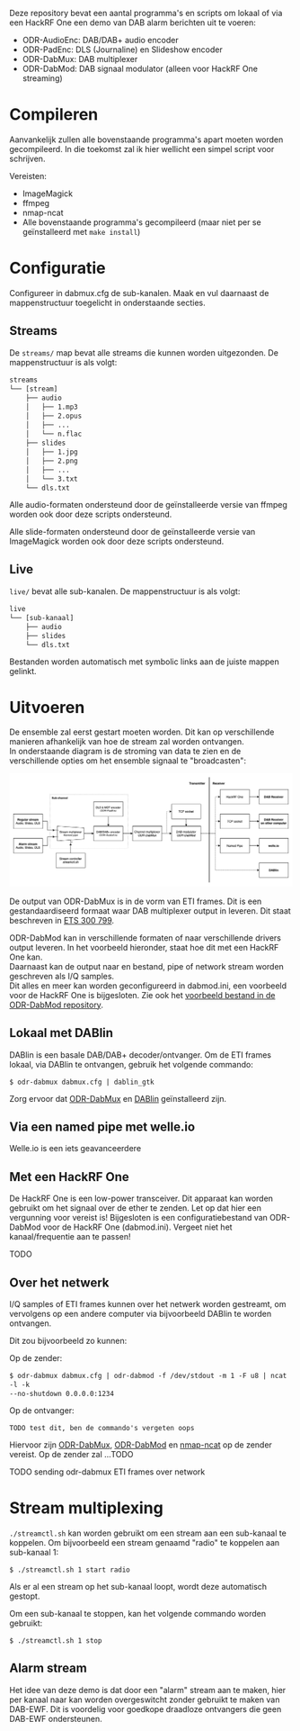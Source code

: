 Deze repository bevat een aantal programma's en scripts om lokaal of via een
HackRF One een demo van DAB alarm berichten uit te voeren:

- ODR-AudioEnc: DAB/DAB+ audio encoder
- ODR-PadEnc: DLS (Journaline) en Slideshow encoder
- ODR-DabMux: DAB multiplexer
- ODR-DabMod: DAB signaal modulator (alleen voor HackRF One streaming)

# Compileren
Aanvankelijk zullen alle bovenstaande programma's apart moeten worden
gecompileerd. In die toekomst zal ik hier wellicht een simpel script voor
schrijven.

Vereisten:
- ImageMagick
- ffmpeg
- nmap-ncat
- Alle bovenstaande programma's gecompileerd (maar niet per se geïnstalleerd met
  `make install`)

# Configuratie
Configureer in dabmux.cfg de sub-kanalen. Maak en vul daarnaast de
mappenstructuur toegelicht in onderstaande secties.

## Streams
De `streams/` map bevat alle streams die kunnen worden uitgezonden. De
mappenstructuur is als volgt:

```
streams
└── [stream]
    ├── audio
    │   ├── 1.mp3
    │   ├── 2.opus
    │   ├── ...
    │   └── n.flac
    ├── slides
    │   ├── 1.jpg
    │   ├── 2.png
    │   ├── ...
    │   └── 3.txt
    └── dls.txt
```

Alle audio-formaten ondersteund door de geïnstalleerde versie van ffmpeg worden
ook door deze scripts ondersteund.

Alle slide-formaten ondersteund door de geïnstalleerde versie van ImageMagick
worden ook door deze scripts ondersteund.

## Live
`live/` bevat alle sub-kanalen. De mappenstructuur is als volgt:

```
live
└── [sub-kanaal]
    ├── audio
    ├── slides
    └── dls.txt
```

Bestanden worden automatisch met symbolic links aan de juiste mappen gelinkt.

# Uitvoeren
De ensemble zal eerst gestart moeten worden. Dit kan op verschillende manieren
afhankelijk van hoe de stream zal worden ontvangen.\
In onderstaande diagram is de stroming van data te zien en de verschillende
opties om het ensemble signaal te "broadcasten":

![](images/dabalarm-demo.png)

De output van ODR-DabMux is in de vorm van ETI frames. Dit is een
gestandaardiseerd formaat waar DAB multiplexer output in leveren. Dit staat
beschreven in [ETS 300 799](https://www.etsi.org/deliver/etsi_i_ets/300700_300799/300799/01_30_9733/ets_300799e01v.pdf).

ODR-DabMod kan in verschillende formaten of naar verschillende drivers output
leveren. In het voorbeeld hieronder, staat hoe dit met een HackRF One kan.\
Daarnaast kan de output naar en bestand, pipe of network stream worden
geschreven als I/Q samples.\
Dit alles en meer kan worden geconfigureerd in dabmod.ini, een voorbeeld voor de
HackRF One is bijgesloten. Zie ook het [voorbeeld bestand in de ODR-DabMod
repository](https://github.com/Opendigitalradio/ODR-DabMod/blob/master/doc/example.ini).

## Lokaal met DABlin
DABlin is een basale DAB/DAB+ decoder/ontvanger. Om de ETI frames lokaal, via
DABlin te ontvangen, gebruik het volgende commando:
```
$ odr-dabmux dabmux.cfg | dablin_gtk
```
Zorg ervoor dat [ODR-DabMux](https://github.com/Opendigitalradio/ODR-DabMux) en
[DABlin](https://github.com/Opendigitalradio/dablin) geïnstalleerd zijn.

## Via een named pipe met welle.io
Welle.io is een iets geavanceerdere

## Met een HackRF One
De HackRF One is een low-power transceiver. Dit apparaat kan worden gebruikt om
het signaal over de ether te zenden. Let op dat hier een vergunning voor vereist
is! Bijgesloten is een configuratiebestand van ODR-DabMod voor de HackRF One
(dabmod.ini). Vergeet niet het kanaal/frequentie aan te passen!

TODO

## Over het netwerk
I/Q samples of ETI frames kunnen over het netwerk worden gestreamt, om
vervolgens op een andere computer via bijvoorbeeld DABlin te worden ontvangen.

Dit zou bijvoorbeeld zo kunnen:

Op de zender:
```
$ odr-dabmux dabmux.cfg | odr-dabmod -f /dev/stdout -m 1 -F u8 | ncat -l -k
--no-shutdown 0.0.0.0:1234
```

Op de ontvanger:
```
TODO test dit, ben de commando's vergeten oops
```

Hiervoor zijn [ODR-DabMux](https://github.com/Opendigitalradio/ODR-DabMux),
[ODR-DabMod](https://github.com/Opendigitalradio/ODR-DabMod) en
[nmap-ncat](https://nmap.org) op de zender vereist. Op de zender zal ...TODO

TODO sending odr-dabmux ETI frames over network

# Stream multiplexing
`./streamctl.sh` kan worden gebruikt om een stream aan een sub-kanaal te
koppelen. Om bijvoorbeeld een stream genaamd "radio" te koppelen aan sub-kanaal
1:

```
$ ./streamctl.sh 1 start radio
```

Als er al een stream op het sub-kanaal loopt, wordt deze automatisch gestopt.

Om een sub-kanaal te stoppen, kan het volgende commando worden gebruikt:

```
$ ./streamctl.sh 1 stop
```

## Alarm stream
Het idee van deze demo is dat door een "alarm" stream aan te maken, hier per
kanaal naar kan worden overgeswitcht zonder gebruikt te maken van DAB-EWF. Dit
is voordelig voor goedkope draadloze ontvangers die geen DAB-EWF ondersteunen.
